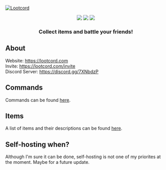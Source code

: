 [![Lootcord](https://cdn.discordapp.com/attachments/454163538886524928/544634630058541094/lc_logo.png)](https://discordapp.com/oauth2/authorize?client_id=493316754689359874&permissions=519232&scope=bot)
<div align="center">
  <p align="center">  
    <a href="https://discordbots.org/bot/493316754689359874"><img src="https://discordbots.org/api/widget/lib/493316754689359874.svg"/></a>
    <a href="https://discordbots.org/bot/493316754689359874"><img src="https://discordbots.org/api/widget/upvotes/493316754689359874.svg"/></a>
    <a href="https://discordbots.org/bot/493316754689359874"><img src="https://discordbots.org/api/widget/servers/493316754689359874.svg"/></a>
  </p>
  <h3 align="center"><strong>Collect items and battle your friends!</strong></h3>
</div>

## About
Website: https://lootcord.com<br>
Invite: https://lootcord.com/invite<br>
Discord Server: https://discord.gg/7XNbdzP<br>

## Commands
Commands can be found [here](https://lootcord.com/commands).

## Items
A list of items and their descriptions can be found [here](https://lootcord.com/items).

## Self-hosting when?
Although I'm sure it can be done, self-hosting is not one of my priorites at the moment. Maybe for a future update.

